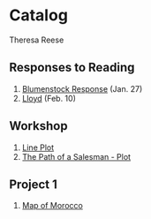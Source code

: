 # Catalog

Theresa Reese

## Responses to Reading
 1. [Blumenstock Response](https://theresareese.github.io/workshop/blumenstock) (Jan. 27)
 2. [Lloyd](https://theresareese.github.io/workshop/lloyd) (Feb. 10)

## Workshop

 1. [Line Plot](https://theresareese.github.io/workshop/plot2.png)
 2. [The Path of a Salesman - Plot](https://theresareese.github.io/workshop/path_plot.png)

## Project 1

1. [Map of Morocco](https://theresareese.github.io/workshop/Morocco.png)
